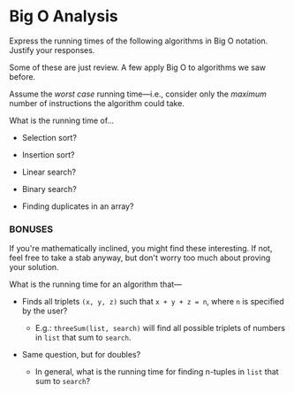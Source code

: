 # Big O Analysis

Express the running times of the following algorithms in Big O notation. Justify your responses.

Some of these are just review. A few apply Big O to algorithms we saw before.

Assume the _worst case_ running time—i.e., consider only the _maximum_ number of instructions the algorithm could take.

What is the running time of...

* Selection sort? 

* Insertion sort?

* Linear search?

* Binary search?

* Finding duplicates in an array?

### BONUSES

If you're mathematically inclined, you might find these interesting. If not, feel free to take a stab anyway, but don't worry too much about proving your solution.

What is the running time for an algorithm that—

* Finds all triplets `(x, y, z)` such that `x + y + z = n`, where `n` is specified by the user?

  * E.g.: `threeSum(list, search)` will find all possible triplets of numbers in `list` that sum to `search`.

* Same question, but for doubles?

  * In general, what is the running time for finding n-tuples in `list` that sum to `search`?

